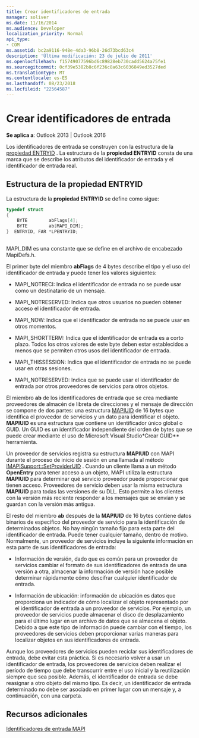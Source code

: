 ```yaml
---
title: Crear identificadores de entrada
manager: soliver
ms.date: 11/16/2014
ms.audience: Developer
localization_priority: Normal
api_type:
- COM
ms.assetid: bc2a9116-948e-4da3-96b8-26d73bcd63c4
description: 'Última modificación: 23 de julio de 2011'
ms.openlocfilehash: f15749077596bd6c89828eb730cadd5624a75fe1
ms.sourcegitcommit: 0cf39e5382b8c6f236c8a63c6036849ed3527ded
ms.translationtype: MT
ms.contentlocale: es-ES
ms.lasthandoff: 08/23/2018
ms.locfileid: "22564587"
---
```

# <a name="constructing-entry-identifiers"></a>Crear identificadores de entrada

  
  
**Se aplica a**: Outlook 2013 | Outlook 2016 
  
Los identificadores de entrada se construyen con la estructura de la [propiedad ENTRYID](entryid.md) . La estructura de la **propiedad ENTRYID** consta de una marca que se describe los atributos del identificador de entrada y el identificador de entrada real. 
  
## <a name="entryid-structure"></a>Estructura de la propiedad ENTRYID

La estructura de la **propiedad ENTRYID** se define como sigue: 
  
```cpp
typedef struct
{
    BYTE        abFlags[4];
    BYTE        ab[MAPI_DIM];
}  ENTRYID, FAR *LPENTRYID;
 
```

MAPI_DIM es una constante que se define en el archivo de encabezado MapiDefs.h. 
  
El primer byte del miembro **abFlags** de 4 bytes describe el tipo y el uso del identificador de entrada y puede tener los valores siguientes: 
  
- MAPI_NOTRECI: Indica el identificador de entrada no se puede usar como un destinatario de un mensaje.
    
- MAPI_NOTRESERVED: Indica que otros usuarios no pueden obtener acceso el identificador de entrada.
    
- MAPI_NOW: Indica que el identificador de entrada no se puede usar en otros momentos.
    
- MAPI_SHORTTERM: Indica que el identificador de entrada es a corto plazo. Todos los otros valores de este byte deben estar establecidos a menos que se permiten otros usos del identificador de entrada.
    
- MAPI_THISSESSION: Indica que el identificador de entrada no se puede usar en otras sesiones.
    
- MAPI_NOTRESERVED: Indica que se puede usar el identificador de entrada por otros proveedores de servicios para otros objetos.
    
El miembro **ab** de los identificadores de entrada que se crea mediante proveedores de almacén de libreta de direcciones y el mensaje de dirección se compone de dos partes: una estructura [MAPIUID](mapiuid.md) de 16 bytes que identifica el proveedor de servicios y un dato para identificar el objeto. **MAPIUID** es una estructura que contiene un identificador único global o GUID. Un GUID es un identificador independiente del orden de bytes que se puede crear mediante el uso de Microsoft Visual Studio*Crear GUID** herramienta. 
  
Un proveedor de servicios registra su estructura **MAPIUID** con MAPI durante el proceso de inicio de sesión en una llamada al método [IMAPISupport::SetProviderUID](imapisupport-setprovideruid.md) . Cuando un cliente llama a un método **OpenEntry** para tener acceso a un objeto, MAPI utiliza la estructura **MAPIUID** para determinar qué servicio proveedor puede proporcionar que tienen acceso. Proveedores de servicio deben usar la misma estructura **MAPIUID** para todas las versiones de su DLL. Esto permite a los clientes con la versión más reciente responder a los mensajes que se envían y se guardan con la versión más antigua. 
  
El resto del miembro **ab** después de la **MAPIUID** de 16 bytes contiene datos binarios de específico del proveedor de servicio para la identificación de determinados objetos. No hay ningún tamaño fijo para esta parte del identificador de entrada. Puede tener cualquier tamaño, dentro de motivo. Normalmente, un proveedor de servicios incluye la siguiente información en esta parte de sus identificadores de entrada: 
  
- Información de versión, dado que es común para un proveedor de servicios cambiar el formato de sus identificadores de entrada de una versión a otra, almacenar la información de versión hace posible determinar rápidamente cómo descifrar cualquier identificador de entrada.
    
- Información de ubicación: información de ubicación es datos que proporciona un indicador de cómo localizar el objeto representado por el identificador de entrada a un proveedor de servicios. Por ejemplo, un proveedor de servicios puede almacenar el disco de desplazamiento para el último lugar en un archivo de datos que se almacena el objeto. Debido a que este tipo de información puede cambiar con el tiempo, los proveedores de servicios deben proporcionar varias maneras para localizar objetos en sus identificadores de entrada.
    
Aunque los proveedores de servicios pueden reciclar sus identificadores de entrada, debe evitar esta práctica. Si es necesario volver a usar un identificador de entrada, los proveedores de servicios deben realizar el período de tiempo que debe transcurrir entre el uso inicial y la reutilización siempre que sea posible. Además, el identificador de entrada se debe reasignar a otro objeto del mismo tipo. Es decir, un identificador de entrada determinado no debe ser asociado en primer lugar con un mensaje y, a continuación, con una carpeta.
  
## <a name="see-also"></a>Recursos adicionales



[Identificadores de entrada MAPI](mapi-entry-identifiers.md)

